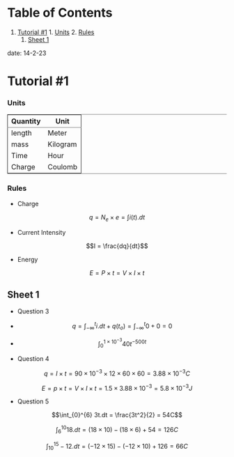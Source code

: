 
# Table of Contents

1.  [Tutorial #1](#orga357ef3)
        1.  [Units](#org1c884ce)
        2.  [Rules](#org8dce089)
    1.  [Sheet 1](#org393517c)

date: 14-2-23


<a id="orga357ef3"></a>

# Tutorial #1


<a id="org1c884ce"></a>

### Units

<table border="2" cellspacing="0" cellpadding="6" rules="groups" frame="hsides">


<colgroup>
<col  class="org-left" />

<col  class="org-left" />
</colgroup>
<thead>
<tr>
<th scope="col" class="org-left">Quantity</th>
<th scope="col" class="org-left">Unit</th>
</tr>
</thead>

<tbody>
<tr>
<td class="org-left">length</td>
<td class="org-left">Meter</td>
</tr>


<tr>
<td class="org-left">mass</td>
<td class="org-left">Kilogram</td>
</tr>


<tr>
<td class="org-left">Time</td>
<td class="org-left">Hour</td>
</tr>


<tr>
<td class="org-left">Charge</td>
<td class="org-left">Coulomb</td>
</tr>
</tbody>
</table>


<a id="org8dce089"></a>

### Rules

-   Charge

$$q = N_e \times e = \int i(t).dt$$

-   Current Intensity

$$I = \frac{dq}{dt}$$

-   Energy

$$E = P \times t = V \times I \times t$$


<a id="org393517c"></a>

## Sheet 1

-   Question 3

-   $$q = \int_{-\infty}^{t}i.dt + q(t_o) = \int_{-\infty}^{t}0 + 0 = 0$$

-   $$\int_{0}^{1 \times 10^{-3}} 40t^{-500t}$$

-   Question 4

$$q = I \times t = 90 \times 10^{-3} \times 12 \times 60 \times 60 = 3.88 \times 10^{-3}C$$

$$E = p \times t = V \times I \times t = 1.5 \times 3.88 \times 10^{-3} = 5.8 \times 10^{-3}J$$

-   Question 5

$$\int_{0}^{6} 3t.dt = \frac{3t^2}{2} = 54C$$

$$\int_{6}^{10} 18.dt = (18 \times 10) - (18 \times 6) + 54 = 126C$$

$$\int_{10}^{15} -12.dt = (-12 \times 15) - (-12 \times 10) + 126 = 66C$$

